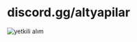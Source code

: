 # discord.gg/altyapilar 
![yetkili alım](https://github.com/ApheraBy/Yetkili-alim/assets/74432256/8e4e631a-1827-46ea-bb70-f6a0cb9f8ddb)

